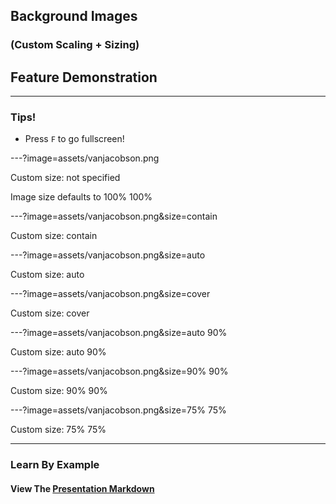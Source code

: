 ## Background Images
### (Custom Scaling + Sizing)
## Feature Demonstration

---

### Tips!

- Press `F` to go fullscreen!

---?image=assets/vanjacobson.png

Custom size: not specified

Image size defaults to 100% 100%


---?image=assets/vanjacobson.png&size=contain

Custom size: contain

---?image=assets/vanjacobson.png&size=auto

Custom size: auto

---?image=assets/vanjacobson.png&size=cover

Custom size: cover

---?image=assets/vanjacobson.png&size=auto 90%

Custom size: auto 90%

---?image=assets/vanjacobson.png&size=90% 90%

Custom size: 90% 90%

---?image=assets/vanjacobson.png&size=75% 75%

Custom size: 75% 75%

---

### Learn By Example
#### View The <a target="_blank" href="https://github.com/gitpitch/feature-demo/blob/customize-image-size/PITCHME.md">Presentation Markdown</a>

